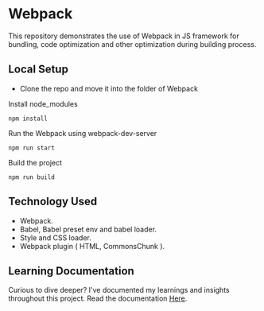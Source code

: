 # Webpack

This repository demonstrates the use of Webpack in JS framework for bundling, code optimization and other optimization during building process.

## Local Setup

- Clone the repo and move it into the folder of Webpack

Install node_modules

```
npm install
```

Run the Webpack using webpack-dev-server

```
npm run start
```

Build the project

```
npm run build
```

## Technology Used

- Webpack.
- Babel, Babel preset env and babel loader.
- Style and CSS loader.
- Webpack plugin ( HTML, CommonsChunk ).

## Learning Documentation

Curious to dive deeper? I've documented my learnings and insights throughout this project. Read the documentation [Here]().
